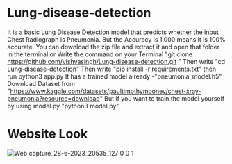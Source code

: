 # Lung-disease-detection

It is a basic Lung Disease Detection model that predicts whether the input Chest Radiograph is Pneumonia.
But the Accuracy is 1.000 means it is 100% accurate.
You can download the  zip file and extract it and open that folder in the terminal or
Write the command on your Terminal "git clone https://github.com/vishvasingh/Lung-disease-detection.git "
Then write "cd Lung-disease-detection"
Then write "pip install -r requirements.txt"
then run python3 app.py
It has a trained model already -"pneumonia_model.h5"
Download Dataset from "https://www.kaggle.com/datasets/paultimothymooney/chest-xray-pneumonia?resource=download"
But if you want to train the model yourself by using  model.py "python3 model.py"

# Website Look
![Web capture_28-6-2023_20535_127 0 0 1](https://github.com/vishvasingh/Lung-disease-detection/assets/64392823/1de947e7-3f04-48be-8cc5-299f56061729)

